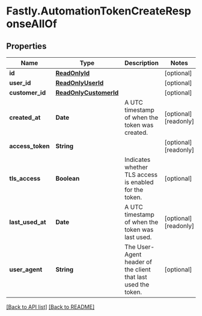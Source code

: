 # Fastly.AutomationTokenCreateResponseAllOf

## Properties

Name | Type | Description | Notes
------------ | ------------- | ------------- | -------------
**id** | [**ReadOnlyId**](ReadOnlyId.md) |  | [optional] 
**user_id** | [**ReadOnlyUserId**](ReadOnlyUserId.md) |  | [optional] 
**customer_id** | [**ReadOnlyCustomerId**](ReadOnlyCustomerId.md) |  | [optional] 
**created_at** | **Date** | A UTC timestamp of when the token was created.  | [optional] [readonly] 
**access_token** | **String** |  | [optional] [readonly] 
**tls_access** | **Boolean** | Indicates whether TLS access is enabled for the token. | [optional] 
**last_used_at** | **Date** | A UTC timestamp of when the token was last used. | [optional] [readonly] 
**user_agent** | **String** | The User-Agent header of the client that last used the token. | [optional] 


[[Back to API list]](../../README.md#endpoints) [[Back to README]](../../README.md)
